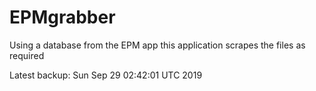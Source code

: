 # EPMgrabber
Using a database from the EPM app this application scrapes the files as required


Latest backup: Sun Sep 29 02:42:01 UTC 2019
